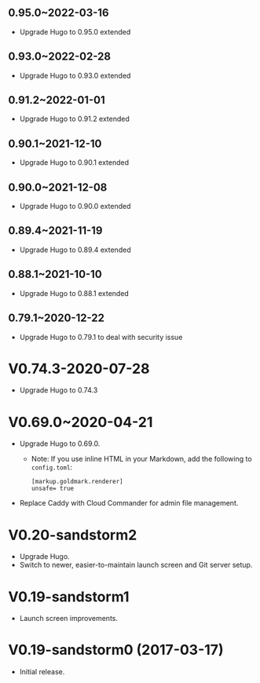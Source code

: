 ## 0.95.0~2022-03-16

* Upgrade Hugo to 0.95.0 extended

## 0.93.0~2022-02-28

* Upgrade Hugo to 0.93.0 extended

## 0.91.2~2022-01-01

* Upgrade Hugo to 0.91.2 extended

## 0.90.1~2021-12-10

* Upgrade Hugo to 0.90.1 extended

## 0.90.0~2021-12-08

* Upgrade Hugo to 0.90.0 extended

## 0.89.4~2021-11-19

* Upgrade Hugo to 0.89.4 extended

## 0.88.1~2021-10-10

* Upgrade Hugo to 0.88.1 extended

## 0.79.1~2020-12-22

* Upgrade Hugo to 0.79.1 to deal with security issue

# V0.74.3-2020-07-28

* Upgrade Hugo to 0.74.3

# V0.69.0~2020-04-21

* Upgrade Hugo to 0.69.0.
  * Note: If you use inline HTML in your Markdown, add the following to `config.toml`:

    ```
    [markup.goldmark.renderer]
    unsafe= true
    ```
* Replace Caddy with Cloud Commander for admin file management.

# V0.20-sandstorm2

* Upgrade Hugo.
* Switch to newer, easier-to-maintain launch screen and Git server setup.

# V0.19-sandstorm1

* Launch screen improvements.

# V0.19-sandstorm0 (2017-03-17)

* Initial release.
